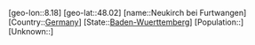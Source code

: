 ﻿---
location: [48.02,8.18]
type: City
tags:
- geo/City


SpocWebEntityId: 32835
isDeleted: false
confidential: public

---
[geo-lon::8.18]
[geo-lat::48.02]
[name::Neukirch bei Furtwangen]
[Country::[Germany](geo/Continent/Europe/Germany.md)]
[State::[Baden-Wuerttemberg](geo/Continent/Europe/Germany/Baden-Wuerttemberg.md)]
[Population::]
[Unknown::]

